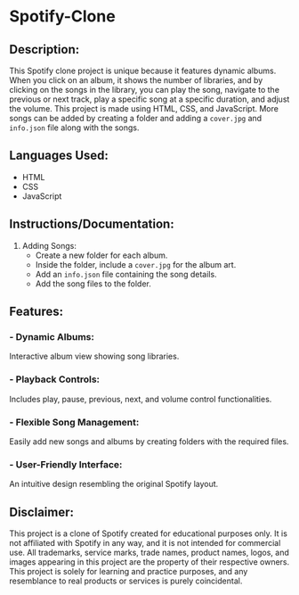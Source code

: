 # Spotify-Clone

## Description:
This Spotify clone project is unique because it features dynamic albums. When you click on an album, it shows the number of libraries, and by clicking on the songs in the library, you can play the song, navigate to the previous or next track, play a specific song at a specific duration, and adjust the volume. This project is made using HTML, CSS, and JavaScript. More songs can be added by creating a folder and adding a `cover.jpg` and `info.json` file along with the songs.

## Languages Used:
- HTML
- CSS
- JavaScript

## Instructions/Documentation:
1. Adding Songs:
   - Create a new folder for each album.
   - Inside the folder, include a `cover.jpg` for the album art.
   - Add an `info.json` file containing the song details.
   - Add the song files to the folder.

## Features:
### - Dynamic Albums: 
Interactive album view showing song libraries.
### - Playback Controls: 
Includes play, pause, previous, next, and volume control functionalities.
### - Flexible Song Management: 
Easily add new songs and albums by creating folders with the required files.
### - User-Friendly Interface: 
An intuitive design resembling the original Spotify layout.

## Disclaimer:
This project is a clone of Spotify created for educational purposes only. It is not affiliated with Spotify in any way, and it is not intended for commercial use. All trademarks, service marks, trade names, product names, logos, and images appearing in this project are the property of their respective owners. This project is solely for learning and practice purposes, and any resemblance to real products or services is purely coincidental.
